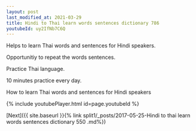 ```yaml
---
layout: post
last_modified_at: 2021-03-29
title: Hindi to Thai learn words sentences dictionary 786 
youtubeId: uy2IfNb7C6Q
---
```

 
 
Helps to learn Thai words and sentences for Hindi speakers.

Opportunitiy to repeat the words sentences. 

Practice Thai language. 
 
10 minutes practice every day. 
 
How to learn Thai words and sentences for Hindi speakers 
 
{% include youtubePlayer.html id=page.youtubeId %}
 
 
[Next]({{ site.baseurl }}{% link  split1/_posts/2017-05-25-Hindi to thai learn words sentences dictionary 550 .md%})
 

